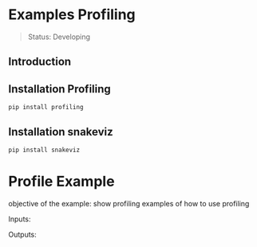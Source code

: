<h1>Examples Profiling</h1>

> Status: Developing

## Introduction 

## Installation Profiling
```
pip install profiling
```

## Installation snakeviz 
```
pip install snakeviz
```

# Profile Example

objective of the example: show profiling examples of how to use profiling


Inputs:

    
Outputs:

   
